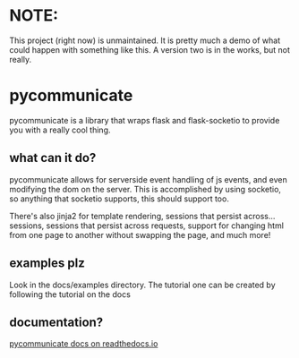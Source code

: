 # NOTE:
This project (right now) is unmaintained. It is pretty much a demo of what could happen with something like this. A version two is in the works, but not really.


# pycommunicate
pycommunicate is a library that wraps flask and flask-socketio to provide you with a really cool thing.

## what can it do?
pycommunicate allows for serverside event handling of js events, and even modifying the dom on the server. This is accomplished
by using socketio, so anything that socketio supports, this should support too.

There's also jinja2 for template rendering, sessions that persist across... sessions, sessions that persist across requests,
support for changing html from one page to another without swapping the page, and much more!

## examples plz

Look in the docs/examples directory. The tutorial one can be created by following the tutorial on the docs

## documentation?

[pycommunicate docs on readthedocs.io](http://pycommunicate.readthedocs.io) 
